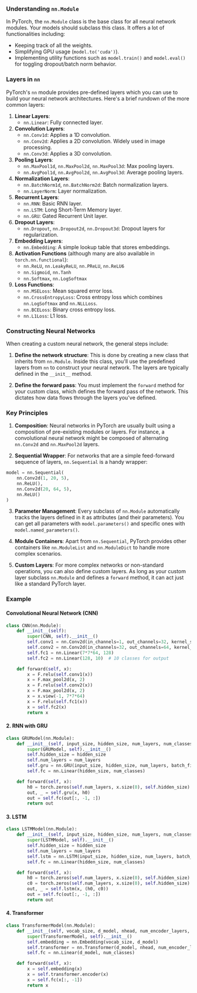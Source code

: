 ### Understanding `nn.Module`

In PyTorch, the `nn.Module` class is the base class for all neural network modules. Your models should subclass this class. It offers a lot of functionalities including:

- Keeping track of all the weights.
- Simplifying GPU usage (`model.to('cuda')`).
- Implementing utility functions such as `model.train()` and `model.eval()` for toggling dropout/batch norm behavior.

### Layers in `nn`

PyTorch's `nn` module provides pre-defined layers which you can use to build your neural network architectures. Here's a brief rundown of the more common layers:

1. **Linear Layers**:
    - `nn.Linear`: Fully connected layer.
2. **Convolution Layers**:
    - `nn.Conv1d`: Applies a 1D convolution.
    - `nn.Conv2d`: Applies a 2D convolution. Widely used in image processing.
    - `nn.Conv3d`: Applies a 3D convolution.
3. **Pooling Layers**:
    - `nn.MaxPool1d`, `nn.MaxPool2d`, `nn.MaxPool3d`: Max pooling layers.
    - `nn.AvgPool1d`, `nn.AvgPool2d`, `nn.AvgPool3d`: Average pooling layers.
4. **Normalization Layers**:
    - `nn.BatchNorm1d`, `nn.BatchNorm2d`: Batch normalization layers.
    - `nn.LayerNorm`: Layer normalization.
5. **Recurrent Layers**:
    - `nn.RNN`: Basic RNN layer.
    - `nn.LSTM`: Long Short-Term Memory layer.
    - `nn.GRU`: Gated Recurrent Unit layer.
6. **Dropout Layers**:
    - `nn.Dropout`, `nn.Dropout2d`, `nn.Dropout3d`: Dropout layers for regularization.
7. **Embedding Layers**:
    - `nn.Embedding`: A simple lookup table that stores embeddings.
8. **Activation Functions** (although many are also available in `torch.nn.functional`):
    - `nn.ReLU`, `nn.LeakyReLU`, `nn.PReLU`, `nn.ReLU6`
    - `nn.Sigmoid`, `nn.Tanh`
    - `nn.Softmax`, `nn.LogSoftmax`
9. **Loss Functions**:
    - `nn.MSELoss`: Mean squared error loss.
    - `nn.CrossEntropyLoss`: Cross entropy loss which combines `nn.LogSoftmax` and `nn.NLLLoss`.
    - `nn.BCELoss`: Binary cross entropy loss.
    - `nn.L1Loss`: L1 loss.

### Constructing Neural Networks

When creating a custom neural network, the general steps include:

1. **Define the network structure**: This is done by creating a new class that inherits from `nn.Module`. Inside this class, you'll use the predefined layers from `nn` to construct your neural network. The layers are typically defined in the `__init__` method.
    
2. **Define the forward pass**: You must implement the `forward` method for your custom class, which defines the forward pass of the network. This dictates how data flows through the layers you've defined.

### Key Principles

1. **Composition**: Neural networks in PyTorch are usually built using a composition of pre-existing modules or layers. For instance, a convolutional neural network might be composed of alternating `nn.Conv2d` and `nn.MaxPool2d` layers.
    
2. **Sequential Wrapper**: For networks that are a simple feed-forward sequence of layers, `nn.Sequential` is a handy wrapper:

```python
model = nn.Sequential(
    nn.Conv2d(1, 20, 5),
    nn.ReLU(),
    nn.Conv2d(20, 64, 5),
    nn.ReLU()
)
```

3. **Parameter Management**: Every subclass of `nn.Module` automatically tracks the layers defined in it as attributes (and their parameters). You can get all parameters with `model.parameters()` and specific ones with `model.named_parameters()`.
    
4. **Module Containers**: Apart from `nn.Sequential`, PyTorch provides other containers like `nn.ModuleList` and `nn.ModuleDict` to handle more complex scenarios.
    
5. **Custom Layers**: For more complex networks or non-standard operations, you can also define custom layers. As long as your custom layer subclass `nn.Module` and defines a `forward` method, it can act just like a standard PyTorch layer.

### Example
#### **Convolutional Neural Network (CNN)**

```python
class CNN(nn.Module):
    def __init__(self):
        super(CNN, self).__init__()
        self.conv1 = nn.Conv2d(in_channels=1, out_channels=32, kernel_size=3, stride=1, padding=1)
        self.conv2 = nn.Conv2d(in_channels=32, out_channels=64, kernel_size=3, stride=1, padding=1)
        self.fc1 = nn.Linear(7*7*64, 128)
        self.fc2 = nn.Linear(128, 10)  # 10 classes for output

    def forward(self, x):
        x = F.relu(self.conv1(x))
        x = F.max_pool2d(x, 2)
        x = F.relu(self.conv2(x))
        x = F.max_pool2d(x, 2)
        x = x.view(-1, 7*7*64)
        x = F.relu(self.fc1(x))
        x = self.fc2(x)
        return x
```

#### 2. **RNN with GRU**

```python
class GRUModel(nn.Module):
    def __init__(self, input_size, hidden_size, num_layers, num_classes):
        super(GRUModel, self).__init__()
        self.hidden_size = hidden_size
        self.num_layers = num_layers
        self.gru = nn.GRU(input_size, hidden_size, num_layers, batch_first=True)
        self.fc = nn.Linear(hidden_size, num_classes)

    def forward(self, x):
        h0 = torch.zeros(self.num_layers, x.size(0), self.hidden_size).to(x.device)
        out, _ = self.gru(x, h0)
        out = self.fc(out[:, -1, :])
        return out
```

#### 3. **LSTM**

```python
class LSTMModel(nn.Module):
    def __init__(self, input_size, hidden_size, num_layers, num_classes):
        super(LSTMModel, self).__init__()
        self.hidden_size = hidden_size
        self.num_layers = num_layers
        self.lstm = nn.LSTM(input_size, hidden_size, num_layers, batch_first=True)
        self.fc = nn.Linear(hidden_size, num_classes)

    def forward(self, x):
        h0 = torch.zeros(self.num_layers, x.size(0), self.hidden_size).to(x.device)
        c0 = torch.zeros(self.num_layers, x.size(0), self.hidden_size).to(x.device)
        out, _ = self.lstm(x, (h0, c0))
        out = self.fc(out[:, -1, :])
        return out
```

#### 4. **Transformer**

```python
class TransformerModel(nn.Module):
    def __init__(self, vocab_size, d_model, nhead, num_encoder_layers, num_classes):
        super(TransformerModel, self).__init__()
        self.embedding = nn.Embedding(vocab_size, d_model)
        self.transformer = nn.Transformer(d_model, nhead, num_encoder_layers)
        self.fc = nn.Linear(d_model, num_classes)

    def forward(self, x):
        x = self.embedding(x)
        x = self.transformer.encoder(x)
        x = self.fc(x[:, -1])
        return x
```